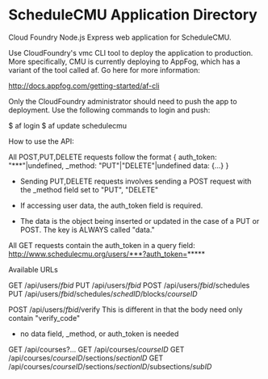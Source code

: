 ScheduleCMU Application Directory
=================================

Cloud Foundry Node.js Express web application for ScheduleCMU.

Use CloudFoundry's vmc CLI tool to deploy the application to production. More specifically, CMU is currently deploying to AppFog, which has a variant of the tool called af. Go here for more information:

http://docs.appfog.com/getting-started/af-cli

Only the CloudFoundry administrator should need to push the app to deployment. Use the following commands to login and push:

$ af login
$ af update schedulecmu




How to use the API:

All POST,PUT,DELETE requests follow the format
{
  auth_token: "***"|undefined,
  _method: "PUT"|"DELETE"|undefined
  data: {...}
}

- Sending PUT,DELETE requests involves sending a POST request with the
_method field set to "PUT", "DELETE"

- If accessing user data, the auth_token field is required.

- The data is the object being inserted or updated in the case of a PUT or
POST. The key is ALWAYS called "data."


All GET requests contain the auth_token in a query field:
http://www.schedulecmu.org/users/***?auth_token=*****


Available URLs

GET /api/users/*fbid*
PUT /api/users/*fbid*
POST /api/users/*fbid*/schedules
PUT /api/users/*fbid*/schedules/*schedID*/blocks/*courseID*

POST /api/users/*fbid*/verify
  This is different in that the body need only contain "verify_code"
  - no data field, _method, or auth_token is needed

GET /api/courses?...
GET /api/courses/*courseID*
GET /api/courses/*courseID*/sections/*sectionID*
GET /api/courses/*courseID*/sections/*sectionID*/subsections/*subID*

